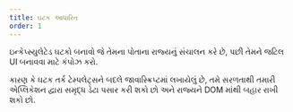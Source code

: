 ```yaml
---
title: ઘટક આધારિત
order: 1
---
```


ઇન્કેપ્સ્યુલેટેડ ઘટકો બનાવો જે તેમના પોતાના રાજ્યનું સંચાલન કરે છે, પછી તેમને જટિલ UI બનાવવા માટે કંપોઝ કરો.

કારણ કે ઘટક તર્ક ટેમ્પલેટ્સને બદલે જાવાસ્ક્રિપ્ટમાં લખાયેલું છે, તમે સરળતાથી તમારી એપ્લિકેશન દ્વારા સમૃદ્ધ ડેટા પસાર કરી શકો છો અને રાજ્યને DOM માંથી બહાર રાખી શકો છો.
